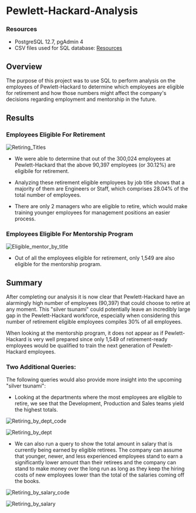 # Pewlett-Hackard-Analysis

### Resources
- PostgreSQL 12.7, pgAdmin 4
- CSV files used for SQL database: [Resources](https://github.com/adampaseltiner/Pewlett-Hackard-Analysis/tree/main/Data)

## Overview

The purpose of this project was to use SQL to perform analysis on the employees of Pewlett-Hackard to determine which employees are eligible for retirement and how those numbers might affect the company's decisions regarding employment and mentorship in the future.

## Results

### Employees Eligible For Retirement
![Retiring_Titles](https://user-images.githubusercontent.com/82347825/120905822-c4549f80-c622-11eb-8b0a-d724dc6767fe.png)

- We were able to determine that out of the 300,024 employees at Pewlett-Hackard that the above 90,397 employees (or 30.12%) are eligibile for retirement. 

- Analyzing these retirement eligible employees by job title shows that a majority of them are Engineers or Staff, which comprises 28.04% of the total number of employees.

- There are only 2 managers who are eligible to retire, which would make training younger employees for management positions an easier process.

### Employees Eligible For Mentorship Program
![Eligible_mentor_by_title](https://user-images.githubusercontent.com/82347825/120931574-2ca58e80-c6c0-11eb-899b-2d0fc8bde006.png)

- Out of all the employees eligible for retirement, only 1,549 are also eligible for the mentorship program.



## Summary

After completing our analysis it is now clear that Pewlett-Hackard have an alarmingly high number of employees (90,397) that could choose to retire at any moment. This "silver tsunami" could potentially leave an incredibly large gap in the Pewlett-Hackard workforce, especially when considering this number of retirement eligible employees compiles 30% of all employees.

When looking at the mentorship program, it does not appear as if Pewlett-Hackard is very well prepared since only 1,549 of retirement-ready employees would be qualified to train the next generation of Pewlett-Hackard employees.

### Two Additional Queries:

The following queries would also provide more insight into the upcoming "silver tsunami":

- Looking at the departments where the most employees are eligible to retire, we see that the Development, Production and Sales teams yield the highest totals.

![Retiring_by_dept_code](https://user-images.githubusercontent.com/82347825/120931017-bc960900-c6bd-11eb-8585-f5c61adf5de7.png)

![Retiring_by_dept](https://user-images.githubusercontent.com/82347825/120927254-3b834580-c6ae-11eb-8e20-5bbc6bd847eb.png)

- We can also run a query to show the total amount in salary that is currently being earned by eligible retirees. The company can assume that younger, newer, and less experienced employees stand to earn a significantly lower amount than their retirees and the company can stand to make money over the long run as long as they keep the hiring costs of new employees lower than the total of the salaries coming off the books.

![Retiring_by_salary_code](https://user-images.githubusercontent.com/82347825/120931049-e6e7c680-c6bd-11eb-9065-806d89cb66c8.png)

![Retiring_by_salary](https://user-images.githubusercontent.com/82347825/120927705-cadd2880-c6af-11eb-886b-18c18a48b3b5.png)
